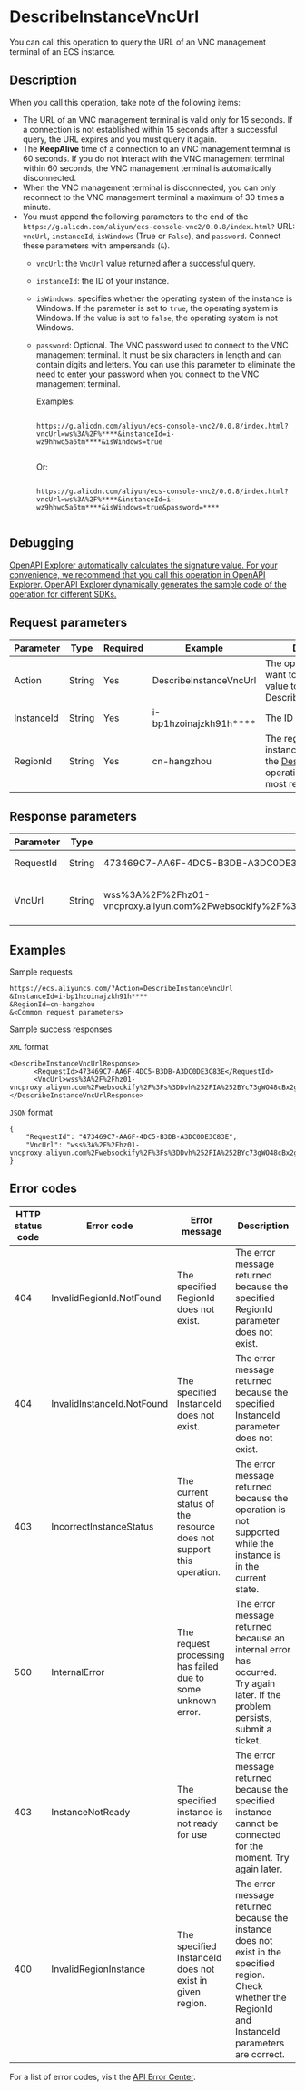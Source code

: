 # DescribeInstanceVncUrl

You can call this operation to query the URL of an VNC management terminal of an ECS instance.

## Description

When you call this operation, take note of the following items:

-   The URL of an VNC management terminal is valid only for 15 seconds. If a connection is not established within 15 seconds after a successful query, the URL expires and you must query it again.
-   The **KeepAlive** time of a connection to an VNC management terminal is 60 seconds. If you do not interact with the VNC management terminal within 60 seconds, the VNC management terminal is automatically disconnected.
-   When the VNC management terminal is disconnected, you can only reconnect to the VNC management terminal a maximum of 30 times a minute.
-   You must append the following parameters to the end of the `https://g.alicdn.com/aliyun/ecs-console-vnc2/0.0.8/index.html?` URL: `vncUrl`, `instanceId`, `isWindows` \(True or `False`\), and `password`. Connect these parameters with ampersands \(`&`\).
    -   `vncUrl`: the `VncUrl` value returned after a successful query.
    -   `instanceId`: the ID of your instance.
    -   `isWindows`: specifies whether the operating system of the instance is Windows. If the parameter is set to `true`, the operating system is Windows. If the value is set to `false`, the operating system is not Windows.
    -   `password`: Optional. The VNC password used to connect to the VNC management terminal. It must be six characters in length and can contain digits and letters. You can use this parameter to eliminate the need to enter your password when you connect to the VNC management terminal.

        Examples:

        ```
        
        https://g.alicdn.com/aliyun/ecs-console-vnc2/0.0.8/index.html?vncUrl=ws%3A%2F%****&instanceId=i-wz9hhwq5a6tm****&isWindows=true
               
        ```

        Or:

        ```
        
        https://g.alicdn.com/aliyun/ecs-console-vnc2/0.0.8/index.html?vncUrl=ws%3A%2F%****&instanceId=i-wz9hhwq5a6tm****&isWindows=true&password=****
               
        ```


## Debugging

[OpenAPI Explorer automatically calculates the signature value. For your convenience, we recommend that you call this operation in OpenAPI Explorer. OpenAPI Explorer dynamically generates the sample code of the operation for different SDKs.](https://api.aliyun.com/#product=Ecs&api=DescribeInstanceVncUrl&type=RPC&version=2014-05-26)

## Request parameters

|Parameter|Type|Required|Example|Description|
|---------|----|--------|-------|-----------|
|Action|String|Yes|DescribeInstanceVncUrl|The operation that you want to perform. Set the value to DescribeInstanceVncUrl. |
|InstanceId|String|Yes|i-bp1hzoinajzkh91h\*\*\*\*|The ID of the instance. |
|RegionId|String|Yes|cn-hangzhou|The region ID of the instance. You can call the [DescribeRegions](~~25609~~) operation to query the most recent region list. |

## Response parameters

|Parameter|Type|Example|Description|
|---------|----|-------|-----------|
|RequestId|String|473469C7-AA6F-4DC5-B3DB-A3DC0DE3C83E|The ID of the request. |
|VncUrl|String|wss%3A%2F%2Fhz01-vncproxy.aliyun.com%2Fwebsockify%2F%3Fs%3DDvh%252FIA%252BYc73gWO48cBx2gBxUDVzaAnSKr74pq30mzqUYgeUMcB%252FbkNixDxdEA996|The URL of the VNC management terminal. |

## Examples

Sample requests

```
https://ecs.aliyuncs.com/?Action=DescribeInstanceVncUrl
&InstanceId=i-bp1hzoinajzkh91h****
&RegionId=cn-hangzhou
&<Common request parameters>
```

Sample success responses

`XML` format

```
<DescribeInstanceVncUrlResponse>
      <RequestId>473469C7-AA6F-4DC5-B3DB-A3DC0DE3C83E</RequestId>
      <VncUrl>wss%3A%2F%2Fhz01-vncproxy.aliyun.com%2Fwebsockify%2F%3Fs%3DDvh%252FIA%252BYc73gWO48cBx2gBxUDVzaAnSKr74pq30mzqUYgeUMcB%252FbkNixDxdEA996</VncUrl>
</DescribeInstanceVncUrlResponse>
```

`JSON` format

```
{
    "RequestId": "473469C7-AA6F-4DC5-B3DB-A3DC0DE3C83E",
    "VncUrl": "wss%3A%2F%2Fhz01-vncproxy.aliyun.com%2Fwebsockify%2F%3Fs%3DDvh%252FIA%252BYc73gWO48cBx2gBxUDVzaAnSKr74pq30mzqUYgeUMcB%252FbkNixDxdEA996"
}
```

## Error codes

|HTTP status code|Error code|Error message|Description|
|----------------|----------|-------------|-----------|
|404|InvalidRegionId.NotFound|The specified RegionId does not exist.|The error message returned because the specified RegionId parameter does not exist.|
|404|InvalidInstanceId.NotFound|The specified InstanceId does not exist.|The error message returned because the specified InstanceId parameter does not exist.|
|403|IncorrectInstanceStatus|The current status of the resource does not support this operation.|The error message returned because the operation is not supported while the instance is in the current state.|
|500|InternalError|The request processing has failed due to some unknown error.|The error message returned because an internal error has occurred. Try again later. If the problem persists, submit a ticket.|
|403|InstanceNotReady|The specified instance is not ready for use|The error message returned because the specified instance cannot be connected for the moment. Try again later.|
|400|InvalidRegionInstance|The specified InstanceId does not exist in given region.|The error message returned because the instance does not exist in the specified region. Check whether the RegionId and InstanceId parameters are correct.|

For a list of error codes, visit the [API Error Center](https://error-center.alibabacloud.com/status/product/Ecs).

